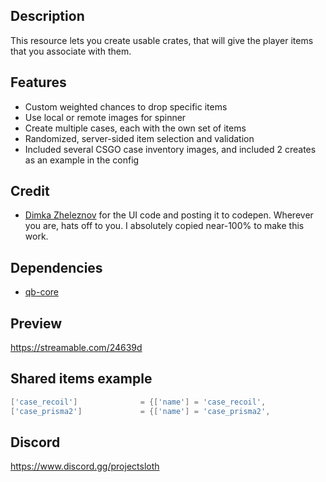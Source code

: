 ## Description
This resource lets you create usable crates, that will give the player items that you associate with them.

## Features
* Custom weighted chances to drop specific items
* Use local or remote images for spinner
* Create multiple cases, each with the own set of items
* Randomized, server-sided item selection and validation
* Included several CSGO case inventory images, and included 2 creates as an example in the config

## Credit
- [Dimka Zheleznov](https://codepen.io/zheleznov) for the UI code and posting it to codepen. Wherever you are, hats off to you. I absolutely copied near-100% to make this work.

## Dependencies
- [qb-core](https://github.com/qbcore-framework/qb-core)

## Preview
https://streamable.com/24639d

## Shared items example
```lua
['case_recoil'] 			 = {['name'] = 'case_recoil', 				['label'] = 'Recoil Case', 				['weight'] = 2000, 		['type'] = 'item', 		['image'] = 'case_recoil.png', 		['unique'] = true, 		['useable'] = true, 	['shouldClose'] = true,	   ['combinable'] = nil,   ['description'] = 'A prize awaits inside.'},
['case_prisma2'] 			 = {['name'] = 'case_prisma2', 				['label'] = 'Prisma 2 Case', 				['weight'] = 2000, 		['type'] = 'item', 		['image'] = 'case_recoil.png', 		['unique'] = true, 		['useable'] = true, 	['shouldClose'] = true,	   ['combinable'] = nil,   ['description'] = 'A prize awaits inside.'},
```

## Discord
https://www.discord.gg/projectsloth
